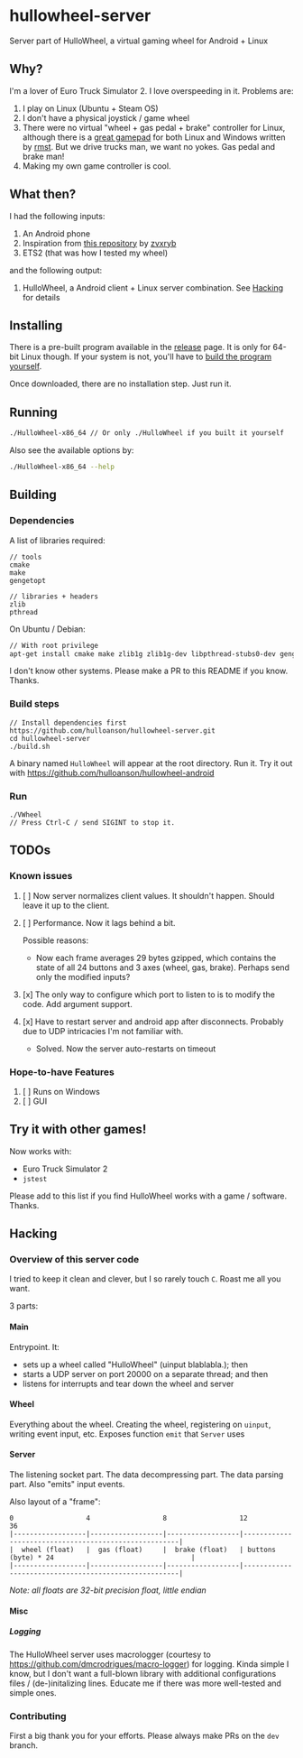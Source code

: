 # hullowheel-server
Server part of HulloWheel, a virtual gaming wheel for Android + Linux

## Why?
I'm a lover of Euro Truck Simulator 2. I love overspeeding in it. Problems are:

1. I play on Linux (Ubuntu + Steam OS)
2. I don't have a physical joystick / game wheel
3. There were no virtual "wheel + gas pedal + brake" controller for Linux, although there is a [great gamepad](https://github.com/rmst/yoke) for both Linux and Windows written by [rmst](https://github.com/rmst). But we drive trucks man, we want no yokes. Gas pedal and brake man!
4. Making my own game controller is cool.

## What then?
I had the following inputs:

1. An Android phone
2. Inspiration from [this repository](https://github.com/zvxryb/Linux-Virtual-Joystick) by [zvxryb](https://github.com/zvxryb)
3. ETS2 (that was how I tested my wheel)

and the following output:
1. HulloWheel, a Android client + Linux server combination. See [Hacking](https://github.com/hulloanson/hullowheel-server#Hacking) for details

## Installing
There is a pre-built program available in the [release](https://github.com/hulloanson/hullowheel-server/releases) page. It is only for 64-bit Linux though. If your system is not, you'll have to [build the program yourself](https://github.com/hulloanson/hullowheel-server#building).

Once downloaded, there are no installation step. Just run it.

## Running

```bash
./HulloWheel-x86_64 // Or only ./HulloWheel if you built it yourself
```

Also see the available options by:

```bash
./HulloWheel-x86_64 --help
```

## Building
### Dependencies
A list of libraries required:
```
// tools
cmake
make
gengetopt

// libraries + headers
zlib
pthread
```

On Ubuntu / Debian:
```bash
// With root privilege
apt-get install cmake make zlib1g zlib1g-dev libpthread-stubs0-dev gengetopt
```

I don't know other systems. Please make a PR to this README if you know. Thanks.

### Build steps
```
// Install dependencies first
https://github.com/hulloanson/hullowheel-server.git
cd hullowheel-server
./build.sh
```
A binary named `HulloWheel` will appear at the root directory. Run it. Try it out with https://github.com/hulloanson/hullowheel-android

### Run
```
./VWheel
// Press Ctrl-C / send SIGINT to stop it.
```
## TODOs
### Known issues
1. [ ] Now server normalizes client values. It shouldn't happen. Should leave it up to the client.

2. [ ] Performance. Now it lags behind a bit. 
  
    Possible reasons:
    - Now each frame averages 29 bytes gzipped, which contains the state of all 24 buttons and 3 axes (wheel, gas, brake). Perhaps send only the modified inputs?
  
3. [x] The only way to configure which port to listen to is to modify the code. Add argument support.
4. [x] Have to restart server and android app after disconnects. Probably due to UDP intricacies I'm not familiar with.
    - Solved. Now the server auto-restarts on timeout

### Hope-to-have Features
1. [ ] Runs on Windows
2. [ ] GUI

## Try it with other games!
Now works with:
  - Euro Truck Simulator 2
  - `jstest`
  
Please add to this list if you find HulloWheel works with a game / software. Thanks.

## Hacking
### Overview of this server code
I tried to keep it clean and clever, but I so rarely touch `C`. Roast me all you want.

3 parts:

#### Main
Entrypoint. It: 
  - sets up a wheel called "HulloWheel" (uinput blablabla.); then
  - starts a UDP server on port 20000 on a separate thread; and then
  - listens for interrupts and tear down the wheel and server
  
#### Wheel
Everything about the wheel. Creating the wheel, registering on `uinput`, writing event input, etc. Exposes function `emit` that `Server` uses

#### Server
The listening socket part. The data decompressing part. The data parsing part. Also "emits" input events. 

Also layout of a "frame":

```
0                  4                  8                  12                                                     36
|------------------|------------------|------------------|------------------------------------------------------|
|  wheel (float)   |  gas (float)     |  brake (float)   | buttons (byte) * 24                                  |
|------------------|------------------|------------------|------------------------------------------------------|
```

*Note: all floats are 32-bit precision float, little endian*

#### Misc
##### Logging 
The HulloWheel server uses macrologger (courtesy to https://github.com/dmcrodrigues/macro-logger) for logging. Kinda simple I know, but I don't want a full-blown library with additional configurations files / (de-)initalizing lines. Educate me if there was more well-tested and simple ones.

### Contributing
First a big thank you for your efforts. Please always make PRs on the `dev` branch.
